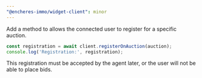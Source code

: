 ```yaml
---
"@encheres-immo/widget-client": minor
---
```


Add a method to allows the connected user to register for a specific auction.

```ts
const registration = await client.registerOnAuction(auction);
console.log('Registration:', registration);
```

This registration must be accepted by the agent later, or the user will not be able to place bids.

